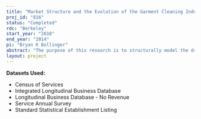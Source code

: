 ```yaml
---
title: "Market Structure and the Evolution of the Garment Cleaning Industry"
proj_id: "816"
status: "Completed"
rdc: "Berkeley"
start_year: "2010"
end_year: "2014"
pi: "Bryan K Bollinger"
abstract: "The purpose of this research is to structurally model the dry cleaning industry in its evolution to green cleaning technologies and to perform reduced form analyses on the industry at a national level as made possible with the use of the Census data. Several states have implemented different incentive programs and fee structures designed to phase out the use of perchoroethylene (perc), and these different incentive programs and ultimate transition of the industry will have direct impact on the industry structure. The results from this analysis will yield profit estimates in the industry and create a sample selection methodology for specified Census data sets. "
layout: project
---
```


**Datasets Used:**

  - Census of Services 
  - Integrated Longitudinal Business Database 
  - Longitudinal Business Database - No Revenue 
  - Service Annual Survey 
  - Standard Statistical Establishment Listing 

